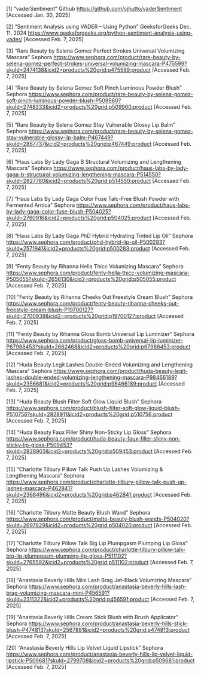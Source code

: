 [1] “vaderSentiment” Github https://github.com/cjhutto/vaderSentiment [Accessed Jan. 30, 2025]

[2] “Sentiment Analysis using VADER – Using Python” GeeksforGeeks Dec. 11, 2024 https://www.geeksforgeeks.org/python-sentiment-analysis-using-vader/ [Accessed Feb. 7, 2025]

[3] “Rare Beauty by Selena Gomez Perfect Strokes Universal Volumizing Mascara” Sephora https://www.sephora.com/product/rare-beauty-by-selena-gomez-perfect-strokes-universal-volumizing-mascara-P475599?skuId=2474138&icid2=products%20grid:p475599:product [Accessed Feb. 7, 2025]

[4]  “Rare Beauty by Selena Gomez Soft Pinch Luminous Powder Blush” Sephora https://www.sephora.com/product/rare-beauty-by-selena-gomez-soft-pinch-luminous-powder-blush-P509960?skuId=2748333&icid2=products%20grid:p509960:product [Accessed Feb. 7, 2025]

[5] “Rare Beauty by Selena Gomez Stay Vulnerable Glossy Lip Balm” Sephora 
https://www.sephora.com/product/rare-beauty-by-selena-gomez-stay-vulnerable-glossy-lip-balm-P467449?skuId=2867737&icid2=products%20grid:p467449:product [Accessed Feb. 7, 2025]

[6] “Haus Labs By Lady Gaga B Structural Volumizing and Lengthening Mascara” Sephora https://www.sephora.com/product/haus-labs-by-lady-gaga-b-structural-volumizing-lengthening-mascara-P514550?skuId=2827780&icid2=products%20grid:p514550:product [Accessed Feb. 7, 2025]

[7] “Haus Labs By Lady Gaga Color Fuse Talc-Free Blush Powder with Fermented Arnica” Sephora 
https://www.sephora.com/product/haus-labs-by-lady-gaga-color-fuse-blush-P504025?skuId=2760916&icid2=products%20grid:p504025:product [Accessed Feb. 7, 2025]

[8] “Haus Labs By Lady Gaga PhD Hybrid Hydrating Tinted Lip Oil” Sephora 
https://www.sephora.com/product/phd-hybrid-lip-oil-P500283?skuId=2571941&icid2=products%20grid:p500283:product [Accessed Feb. 7, 2025]

[9] “Fenty Beauty by Rihanna Hella Thicc Volumizing Mascara” Sephora https://www.sephora.com/product/fenty-hella-thicc-volumizing-mascara-P505055?skuId=2656130&icid2=products%20grid:p505055:product [Accessed Feb. 7, 2025]

[10] “Fenty Beauty by Rihanna Cheeks Out Freestyle Cream Blush” Sephora https://www.sephora.com/product/fenty-beauty-rihanna-cheeks-out-freestyle-cream-blush-P19700127?skuId=2700938&icid2=products%20grid:p19700127:product [Accessed Feb. 7, 2025]

[11] “Fenty Beauty by Rihanna Gloss Bomb Universal Lip Luminizer” Sephora https://www.sephora.com/product/gloss-bomb-universal-lip-luminizer-P67988453?skuId=2662468&icid2=products%20grid:p67988453:product [Accessed Feb. 7, 2025]

[12] “Huda Beauty Legit Lashes Double-Ended Volumizing and Lengthening Mascara” Sephora https://www.sephora.com/product/huda-beauty-legit-lashes-double-ended-volumizing-lengthening-mascara-P98466189?skuId=2356681&icid2=products%20grid:p98466189:product [Accessed Feb. 7, 2025]

[13] “Huda Beauty Blush Filter Soft Glow Liquid Blush” Sephora https://www.sephora.com/product/blush-filter-soft-glow-liquid-blush-P510756?skuId=2828911&icid2=products%20grid:p510756:product [Accessed Feb. 7, 2025]

[14] “Huda Beauty Faux Filler Shiny Non-Sticky Lip Gloss” Sephora https://www.sephora.com/product/huda-beauty-faux-filler-shiny-non-sticky-lip-gloss-P509453?skuId=2828903&icid2=products%20grid:p509453:product [Accessed Feb. 7, 2025]

[15] “Charlotte Tilbury Pillow Talk Push Up Lashes Volumizing & Lengthening Mascara” Sephora https://www.sephora.com/product/charlotte-tilbury-pillow-talk-push-up-lashes-mascara-P462841?skuId=2368496&icid2=products%20grid:p462841:product [Accessed Feb. 7, 2025]

[16] “Charlotte Tilbury Matte Beauty Blush Wand” Sephora https://www.sephora.com/product/matte-beauty-blush-wands-P504020?skuId=2697829&icid2=products%20grid:p504020:product [Accessed Feb. 7, 2025]

[17] “Charlotte Tilbury Pillow Talk Big Lip Plumpgasm Plumping Lip Gloss” Sephora https://www.sephora.com/product/charlotte-tilbury-pillow-talk-big-lip-plumpgasm-plumping-lip-gloss-P511102?skuId=2765592&icid2=products%20grid:p511102:product [Accessed Feb. 7, 2025]

[18] “Anastasia Beverly Hills Mini Lash Brag Jet-Black Volumizing Mascara” Sephora https://www.sephora.com/product/anastasia-beverly-hills-lash-brag-volumizing-mascara-mini-P456591?skuId=2311322&icid2=products%20grid:p456591:product [Accessed Feb. 7, 2025]

[19] “Anastasia Beverly Hills Cream Stick Blush with Brush Applicator” Sephora https://www.sephora.com/product/anastasia-beverly-hills-stick-blush-P474813?skuId=2567881&icid2=products%20grid:p474813:product [Accessed Feb. 7, 2025]

[20] “Anastasia Beverly Hills Lip Velvet Liquid Lipstick” Sephora https://www.sephora.com/product/anastasia-beverly-hills-lip-velvet-liquid-lipstick-P509681?skuId=2799708&icid2=products%20grid:p509681:product [Accessed Feb. 7, 2025]
